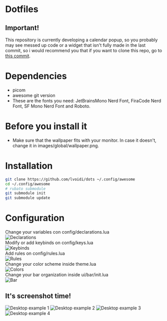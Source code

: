 # Dotfiles

## Important!
This repository is currently developing a calendar popup, so you probably may see messed up code or a widget that 
isn't fully made in the last commit, so i would recommend you that if you want to clone this repo, go to [this commit](https://github.com/lVoidi/dots/tree/55578c2ff5a5154c20de767cb1ac2a77c73309f0).

# Dependencies
- picom
- awesome git version
- These are the fonts you need: JetBrainsMono Nerd Font, FiraCode Nerd Font, SF Mono Nerd Font and Roboto.

# Before you install it 
- Make sure that the wallpaper fits with your monitor. In case it doesn't, change it in images/global/wallpaper.png. 

# Installation
```bash
git clone https://github.com/lvoidi/dots ~/.config/awesome
cd ~/.config/awesome
# rubato submodule
git submodule init
git submodule update
```

# Configuration
Change your variables con config/declarations.lua  
![Declarations](https://i.imgur.com/79dGBLL.png)  
Modify or add keybinds on config/keys.lua  
![Keybinds](https://i.imgur.com/4Sztm2h.png)  
Add rules on config/rules.lua  
![Rules](https://i.imgur.com/UzeEguH.png)  
Change your color scheme inside theme.lua  
![Colors](https://i.imgur.com/2X7VCuN.png)  
Change your bar organization inside ui/bar/init.lua  
![Bar](https://i.imgur.com/AI6aH4T.png)  


## It's screenshot time! 
![Desktop example 1](https://i.imgur.com/NdGAs1r.png)
![Desktop example 2](https://i.imgur.com/Sw6qvGK.png)
![Desktop example 3](https://imgur.com/DoVRpC7.png)
![Desktop example 4](https://imgur.com/YhovkuF.png)

